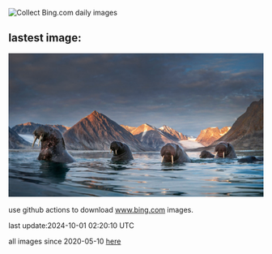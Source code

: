 ![Collect Bing.com daily images](https://github.com/counter2015/bing-daily-images/workflows/Collect%20Bing.com%20daily%20images/badge.svg)
## lastest image:
![](images/img.jpg)

use github actions to download www.bing.com images.

last update:2024-10-01 02:20:10 UTC

all images since 2020-05-10 [here](https://github.com/counter2015/bing-daily-images/tree/master/images) 
